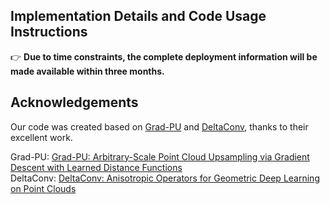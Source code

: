 ## Implementation Details and Code Usage Instructions
👉 **Due to time constraints, the complete deployment information will be made available within three months.**
## Acknowledgements
Our code was created based on [Grad-PU](https://github.com/yunhe20/Grad-PU) and [DeltaConv](https://github.com/rubenwiersma/deltaconv), thanks to their excellent work.

Grad-PU: [Grad-PU: Arbitrary-Scale Point Cloud Upsampling via Gradient Descent with Learned Distance Functions](https://arxiv.org/abs/2304.11846)<br>
DeltaConv: [DeltaConv: Anisotropic Operators for Geometric Deep Learning on Point Clouds](https://arxiv.org/abs/2111.08799)
